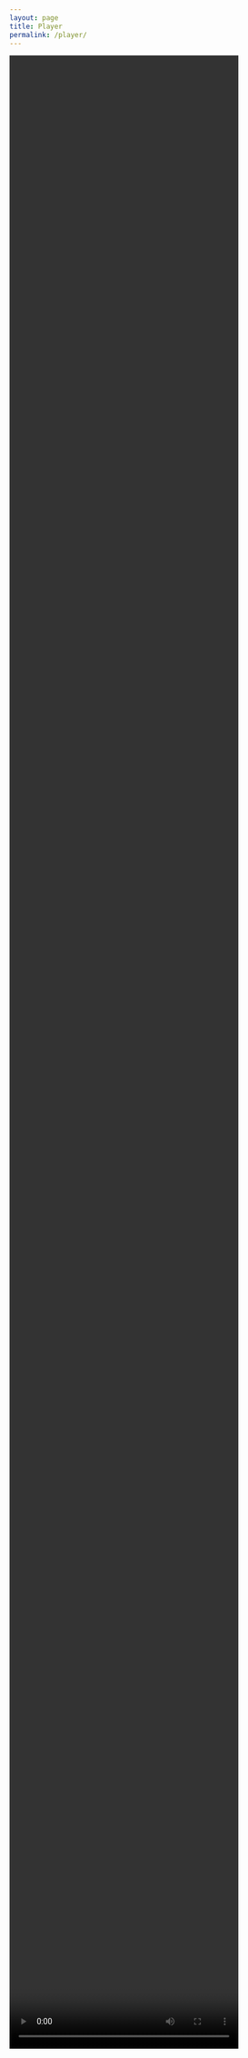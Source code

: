 ```yaml
---
layout: page
title: Player
permalink: /player/
---
```


<body onload="setupVideo()">
  <script src="https://cdn.dashjs.org/latest/dash.all.min.js"></script>
  <script>
        // setup the video element and attach it to the Dash player
        function setupVideo() {
            var url = "./Videos/Escape_vision_atmos/stream.mpd";
            var player = dashjs.MediaPlayer().create();
            var video = document.querySelector("#html5video");
            player.initialize(video, url, true);
        }
  </script>
  <video id="html5video" width="80%" height="90%" controls>
  </video>
</body>